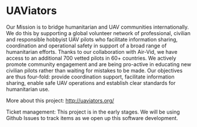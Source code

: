 UAViators
=========

Our Mission is to bridge humanitarian and UAV communities internationally. We do this by supporting a global volunteer network of professional, civilian and responsible hobbyist UAV pilots who facilitate information sharing, coordination and operational safety in support of a broad range of humanitarian efforts. Thanks to our collaboration with Air-Vid, we have access to an additional 700 vetted pilots in 60+ countries. We actively promote community engagement and are being pro-active in educating new civilian pilots rather than waiting for mistakes to be made. Our objectives are thus four-fold: provide coordination support, facilitate information sharing, enable safe UAV operations and establish clear standards for humanitarian use.


More about this project: http://uaviators.org/

Ticket management: This project is in the early stages. We will be using Github Issues to track items as we open up this software development. 

